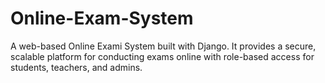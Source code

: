 # Online-Exam-System
A web-based Online Exami System built with Django. It provides a secure, scalable platform for conducting exams online with role-based access for students, teachers, and admins.
